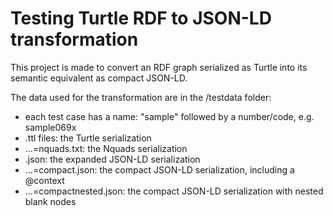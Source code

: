 # Testing Turtle RDF to JSON-LD transformation

This project is made to convert an RDF graph serialized as Turtle into its semantic equivalent as compact JSON-LD.

The data used for the transformation are in the /testdata folder:
* each test case has a name: "sample" followed by a number/code, e.g. sample069x
* .ttl files: the Turtle serialization
* ...=nquads.txt: the Nquads serialization
* .json: the expanded JSON-LD serialization
* ...=compact.json: the compact JSON-LD serialization, including a @context
* ...=compactnested.json: the compact JSON-LD serialization with nested blank nodes


